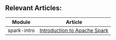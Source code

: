 ## Relevant Articles: 

Module | Article
--|--
spark-intro | [Introduction to Apache Spark](https://www.baeldung.com/apache-spark)